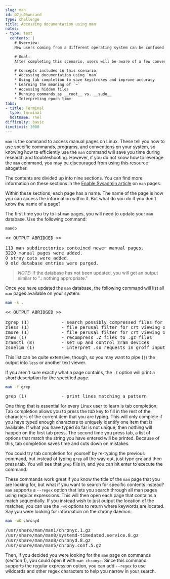 ```yaml
---
slug: man
id: 02ju0hwncacd
type: challenge
title: Accessing documentation using man
notes:
- type: text
  contents: |
    # Overview:
    New users coming from a different operating system can be confused by certain quirks that are common across Unix-based operating systems. Being exposed to these ahead of time means that you are less likely to have to discover them through time-consuming troubleshooting sessions, and some commands used in this lab will prove to be useful tools in your system administration toolbox.

    # Goal:
    After completing this scenario, users will be aware of a few conventions that often trip up Unix beginners.

    # Concepts included in this scenario:
    * Accessing documentation using `man`
    * Using tab completion to save keystrokes and improve accuracy
    * Learning the meaning of `~`
    * Accessing hidden files
    * Running commands as __root__ vs. __sudo__
    * Interpreting epoch time
tabs:
- title: Terminal
  type: terminal
  hostname: rhel
difficulty: basic
timelimit: 3000
---
```

`man` is the command to access manual pages on Linux. These tell you how to use specific commands, programs, and conventions on your system, so knowing how to efficiently use the `man` command will save you time during research and troubleshooting. However, if you do not know how to leverage the `man` command, you may be discouraged from using this resource altogether.

The contents are divided up into nine sections. You can find more information on these sections in the [Enable Sysadmin article](https://www.redhat.com/sysadmin/top-five-man-options) on `man` pages.

Within these sections, each page has a name. The name of the page is how you can access the information within it. But what do you do if you don't know the name of a page?

The first time you try to list `man` pages, you will need to update your `man` database. Use the following command:

```bash
mandb
```

<pre class=file>
<< OUTPUT ABRIDGED >>

113 man subdirectories contained newer manual pages.
3220 manual pages were added.
0 stray cats were added.
0 old database entries were purged.
</pre>

>_NOTE:_ If the database has not been updated, you will get an output similar to
".: nothing appropriate."

Once you have updated the `man` database, the following command
will list all `man` pages available on your system:

```bash
man -k .
```

<pre class=file>
<< OUTPUT ABRIDGED >>

zgrep (1)            - search possibly compressed files for a regular expression
zless (1)            - file perusal filter for crt viewing of compressed text
zmore (1)            - file perusal filter for crt viewing of compressed text
znew (1)             - recompress .Z files to .gz files
zramctl (8)          - set up and control zram devices
zsoelim (1)          - interpret .so requests in groff input
</pre>

This list can be quite extensive, though, so you may want to pipe (`|`) the output
into `less` or another text viewer.

If you aren't sure exactly what a page contains, the `-f` option will
print a short description for the specified page.

```bash
man -f grep
```

<pre class=file>
grep (1)             - print lines matching a pattern
</pre>

One thing that is essential for every Linux user to learn is tab completion. Tab completion allows you to press the _tab_ key to fill in the rest of the characters of the current item that you are typing. This will only complete if you have typed enough characters to uniquely identify one item that is available. If what you have typed so far is not unique, then nothing will happen on the first tab press. The second time you press tab, a list of options that match the string you have entered will be printed. Because of this, tab completion saves time and cuts down on mistakes.

You could try tab completion for yourself by re-typing the previous command, but instead of typing `grep` all the way out, just type `gre` and then press tab. You will see that `grep` fills in, and you can hit enter to execute the command.

These commands work great if you know the title of the `man` page that you are looking for, but what if you want to search for specific contents instead? `man` supports a `--regex` option that lets you search through all man pages using regular expressions. This will then open each page that contains a match sequentially. If you instead wish to just output the location of the matches, you can use the `-wK` options to return where keywords are located. Say you were looking for information on the chrony daemon:

```bash
man -wK chronyd
```

<pre class=file>
/usr/share/man/man1/chronyc.1.gz
/usr/share/man/man8/systemd-timedated.service.8.gz
/usr/share/man/man8/chronyd.8.gz
/usr/share/man/man5/chrony.conf.5.gz
</pre>

Then, if you decided you were looking for the `man` page on commands (section 1), you could open it with `man chronyc`. Since this command supports the regular expression option, you can add `--regex` to use wildcards and other regex characters to help you narrow in your search.
